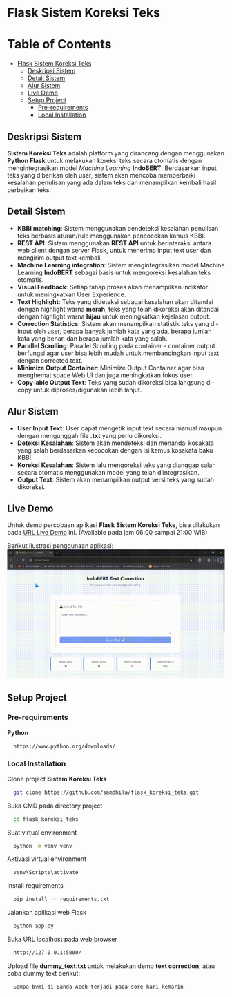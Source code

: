 # Flask Sistem Koreksi Teks

# Table of Contents

- [Flask Sistem Koreksi Teks](#flask-sistem-koreksi-teks)
  - [Deskripsi Sistem](#deskripsi-sistem)
  - [Detail Sistem](#detail-sistem)
  - [Alur Sistem](#alur-sistem)
  - [Live Demo](#live-demo)
  - [Setup Project](#setup-project)
    - [Pre-requirements](#pre-requirements)
    - [Local Installation](#local-installation)

## Deskripsi Sistem
**Sistem Koreksi Teks** adalah platform yang dirancang dengan menggunakan **Python Flask** untuk melakukan koreksi teks secara otomatis dengan mengintegrasikan model _Machine Learning_ **IndoBERT**. Berdasarkan input teks yang diberikan oleh user, sistem akan mencoba memperbaiki kesalahan penulisan yang ada dalam teks dan menampilkan kembali hasil perbaikan teks.

## Detail Sistem
- **KBBI matching**: Sistem menggunakan pendeteksi kesalahan penulisan teks berbasis aturan/rule menggunakan pencocokan kamus KBBI.
- **REST API**: Sistem menggunakan **REST API** untuk berinteraksi antara web client dengan server Flask, untuk menerima input text user dan mengirim output text kembali.
- **Machine Learning integration**: Sistem mengintegrasikan model Machine Learning **IndoBERT** sebagai basis untuk mengoreksi kesalahan teks otomatis.
- **Visual Feedback**: Setiap tahap proses akan menampilkan indikator untuk meningkatkan User Experience.
- **Text Highlight**: Teks yang dideteksi sebagai kesalahan akan ditandai dengan highlight warna **merah**, teks yang telah dikoreksi akan ditandai dengan highlight warna **hijau** untuk meningkatkan kejelasan output.
- **Correction Statistics**: Sistem akan menampilkan statistik teks yang di-input oleh user, berapa banyak jumlah kata yang ada, berapa jumlah kata yang benar, dan berapa jumlah kata yang salah.
- **Parallel Scrolling**: Parallel Scrolling pada container - container output berfungsi agar user bisa lebih mudah untuk membandingkan input text dengan corrected text.
- **Minimize Output Container**: Minimize Output Container agar bisa menghemat space Web UI dan juga meningkatkan fokus user.
- **Copy-able Output Text**: Teks yang sudah dikoreksi bisa langsung di-copy untuk diproses/digunakan lebih lanjut.

## Alur Sistem
- **User Input Text**: User dapat mengetik input text secara manual maupun dengan mengunggah file **.txt** yang perlu dikoreksi.
- **Deteksi Kesalahan**: Sistem akan mendeteksi dan menandai kosakata yang salah berdasarkan kecocokan dengan isi kamus kosakata baku KBBI.
- **Koreksi Kesalahan**: Sistem lalu mengoreksi teks yang dianggap salah secara otomatis menggunakan model yang telah diintegrasikan.
- **Output Text**: Sistem akan menampilkan output versi teks yang sudah dikoreksi.

## Live Demo
Untuk demo percobaan aplikasi **Flask Sistem Koreksi Teks**, bisa dilakukan pada
[URL Live Demo](https://correction-samreact.zeabur.app/) ini. (Available pada jam 06:00 sampai 21:00 WIB)

Berikut ilustrasi penggunaan aplikasi:
![Demo Koreksi Teks GIF](https://github.com/samdhila/media/blob/main/flask/flask-optimized.gif)

## Setup Project

### Pre-requirements
**Python**
```bash
  https://www.python.org/downloads/
```

### Local Installation
Clone project **Sistem Koreksi Teks**
```bash
  git clone https://github.com/samdhila/flask_koreksi_teks.git
```

Buka CMD pada directory project
```bash
  cd flask_koreksi_teks
```

Buat virtual environment
```bash
  python -m venv venv
```

Aktivasi virtual environment
```bash
  venv\Scripts\activate
```

Install requirements
```bash
  pip install -r requirements.txt
```

Jalankan aplikasi web Flask
```bash
  python app.py
```

Buka URL localhost pada web browser
```bash
  http://127.0.0.1:5000/
```

Upload file **dummy_text.txt** untuk melakukan demo **text correction**, atau coba dummy text berikut:
```bash
  Gempa bvmi di Banda Aceh terjadi paoa sore hari kemarin
```
